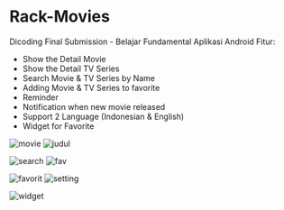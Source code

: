 # Rack-Movies
Dicoding Final Submission - Belajar Fundamental Aplikasi Android
Fitur:
- Show the Detail Movie
- Show the Detail TV Series
- Search Movie & TV Series by Name
- Adding Movie & TV Series to favorite
- Reminder 
- Notification when new movie released
- Support 2 Language (Indonesian & English)
- Widget for Favorite

![movie](https://user-images.githubusercontent.com/37899902/79579777-3c47c980-80f2-11ea-9733-3a6f945d1590.jpg)    ![judul](https://user-images.githubusercontent.com/37899902/79579773-3baf3300-80f2-11ea-84fc-f34b8d4a8fba.jpg)

![search](https://user-images.githubusercontent.com/37899902/79579778-3ce06000-80f2-11ea-87c4-0edc2b890c2e.jpg)    ![fav](https://user-images.githubusercontent.com/37899902/79580747-aca31a80-80f3-11ea-856e-37c46c51fc43.jpg)

![favorit](https://user-images.githubusercontent.com/37899902/79579768-3a7e0600-80f2-11ea-976b-fbecb1805b05.jpg)    ![setting](https://user-images.githubusercontent.com/37899902/79579779-3d78f680-80f2-11ea-8118-ffd257882ca3.jpg)  

![widget](https://user-images.githubusercontent.com/37899902/79579781-3e118d00-80f2-11ea-98ee-ea72dfa7087f.jpg)
